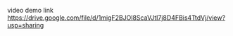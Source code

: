 video demo link
https://drive.google.com/file/d/1migF2BJOl8ScaVJtI7j8D4FBis4TtdVj/view?usp=sharing

